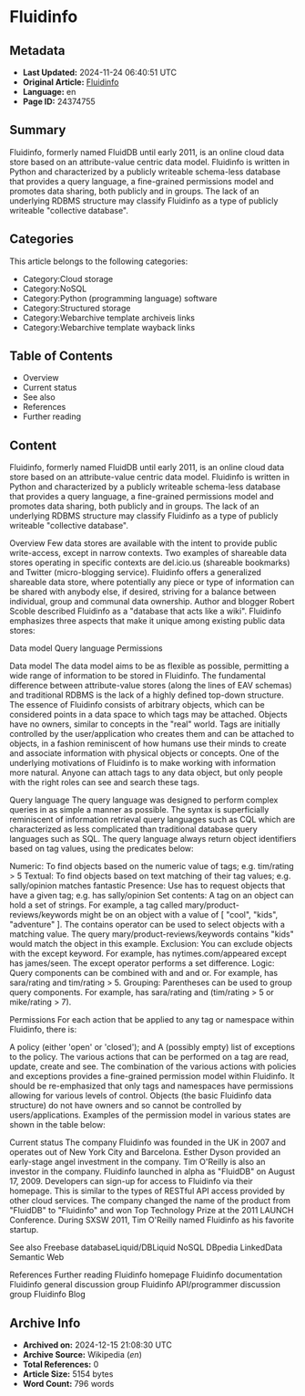 # Fluidinfo

## Metadata
- **Last Updated:** 2024-11-24 06:40:51 UTC
- **Original Article:** [Fluidinfo](https://en.wikipedia.org/wiki/Fluidinfo)
- **Language:** en
- **Page ID:** 24374755

## Summary
Fluidinfo, formerly named FluidDB until early 2011, is an online cloud data store based on an attribute-value centric data model. Fluidinfo is written in Python and characterized by a publicly writeable schema-less database that provides a  query language, a fine-grained permissions model and promotes data sharing, both publicly and in groups. The lack of an underlying RDBMS structure may classify Fluidinfo as a type of publicly writeable "collective database".

## Categories
This article belongs to the following categories:

- Category:Cloud storage
- Category:NoSQL
- Category:Python (programming language) software
- Category:Structured storage
- Category:Webarchive template archiveis links
- Category:Webarchive template wayback links

## Table of Contents

- Overview
- Current status
- See also
- References
- Further reading

## Content

Fluidinfo, formerly named FluidDB until early 2011, is an online cloud data store based on an attribute-value centric data model. Fluidinfo is written in Python and characterized by a publicly writeable schema-less database that provides a  query language, a fine-grained permissions model and promotes data sharing, both publicly and in groups. The lack of an underlying RDBMS structure may classify Fluidinfo as a type of publicly writeable "collective database".

Overview
Few data stores are available with the intent to provide public write-access, except in narrow contexts. Two examples of shareable data stores operating in specific contexts are del.icio.us (shareable bookmarks) and Twitter (micro-blogging service). Fluidinfo offers a generalized shareable data store, where potentially any piece or type of information can be shared with anybody else, if desired, striving for a balance between individual, group and communal data ownership. Author and blogger Robert Scoble described Fluidinfo as a "database that acts like a wiki".
Fluidinfo emphasizes three aspects that make it unique among existing public data stores:

Data model
Query language
Permissions

Data model
The data model aims to be as flexible as possible, permitting a wide range of information to be stored in Fluidinfo. The fundamental difference between attribute-value stores (along the lines of EAV schemas) and traditional RDBMS is the lack of a highly defined top-down structure. The essence of Fluidinfo consists of arbitrary objects, which can be considered points in a data space to which tags may be attached. Objects have no owners, similar to concepts in the "real" world. Tags are initially controlled by the user/application who creates them and can be attached to objects, in a fashion reminiscent of how humans use their minds to create and associate information with physical objects or
concepts. One of the underlying motivations of Fluidinfo is to make working with information more natural. Anyone can attach tags to any data object, but only people with the right roles can see and search these tags.

Query language
The query language was designed to perform complex queries in as simple a manner as possible. The syntax is superficially reminiscent of information retrieval query languages such as CQL which are characterized as less complicated than traditional database query languages such as SQL. The query language always return object identifiers based on tag values, using the predicates below:

Numeric: To find objects based on the numeric value of tags; e.g. tim/rating > 5
Textual: To find objects based on text matching of their tag values; e.g. sally/opinion matches fantastic
Presence: Use has to request objects that have a given tag; e.g. has sally/opinion
Set contents: A tag on an object can hold a set of strings. For example, a tag called mary/product-reviews/keywords might be on an object with a value of [ "cool", "kids", "adventure" ]. The contains operator can be used to select objects with a matching value. The query mary/product-reviews/keywords contains "kids" would match the object in this example.
Exclusion: You can exclude objects with the except keyword. For example, has nytimes.com/appeared except has james/seen. The except operator performs a set difference.
Logic: Query components can be combined with and and or. For example, has sara/rating and tim/rating > 5.
Grouping: Parentheses can be used to group query components. For example, has sara/rating and (tim/rating > 5 or mike/rating > 7).

Permissions
For each action that be applied to any tag or namespace within Fluidinfo, there is:

A policy (either 'open' or 'closed'); and
A (possibly empty) list of exceptions to the policy.
The various actions that can be performed on a tag are read, update, create and see. The combination of the various actions with policies and exceptions provides a fine-grained permission model within Fluidinfo. It should be re-emphasized that only tags and namespaces have permissions allowing for various levels of control. Objects (the basic Fluidinfo data structure) do not have owners and so cannot be controlled by users/applications.
Examples of the permission model in various states are shown in the table below:

Current status
The company Fluidinfo was founded in the UK in 2007 and operates out of New York City and Barcelona. Esther Dyson provided an early-stage angel investment in the company. Tim O'Reilly is also an investor in the company.
Fluidinfo launched in alpha as "FluidDB" on August 17, 2009. Developers can sign-up for access to Fluidinfo via their homepage. This is similar to the types of RESTful API access provided by other cloud services. The company changed the name of the product from "FluidDB" to "Fluidinfo" and won Top Technology Prize at the 2011 LAUNCH Conference. During SXSW 2011, Tim O'Reilly named Fluidinfo as his favorite startup.

See also
Freebase
databaseLiquid/DBLiquid
NoSQL
DBpedia
LinkedData
Semantic Web

References
Further reading
Fluidinfo homepage
Fluidinfo documentation
Fluidinfo general discussion group
Fluidinfo API/programmer discussion group
Fluidinfo Blog

## Archive Info
- **Archived on:** 2024-12-15 21:08:30 UTC
- **Archive Source:** Wikipedia (_en_)
- **Total References:** 0
- **Article Size:** 5154 bytes
- **Word Count:** 796 words
